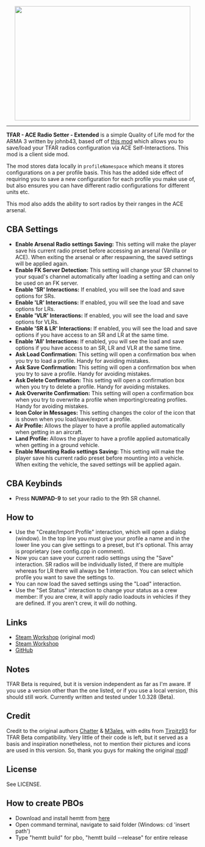 <p align="center">
    <img width="460" height="300" src="https://github.com/johnb432/TFAR-ACE-Setter-Extended/blob/main/image_src/logo_large_grey_alpha.png?raw=true">
</p>

***

**TFAR - ACE Radio Setter - Extended** is a simple Quality of Life mod for the ARMA 3 written by johnb43, based off of [this mod](https://github.com/Tirpitz93/ACE-TFAR-Setter) which allows you to save/load your TFAR radios configuration via ACE Self-Interactions. This mod is a client side mod.

The mod stores data locally in `profileNamespace` which means it stores configurations on a per profile basis. This has the added side effect of requiring you to save a new configuration for each profile you make use of, but also ensures you can have different radio configurations for different units etc.

This mod also adds the ability to sort radios by their ranges in the ACE arsenal.

<h2>CBA Settings</h2>

* **Enable Arsenal Radio settings Saving:** This setting will make the player save his current radio preset before accessing an arsenal (Vanilla or ACE). When exiting the arsenal or after respawning, the saved settings will be applied again.
* **Enable FK Server Detection:** This setting will change your SR channel to your squad's channel automatically after loading a setting and can only be used on an FK server.
* **Enable 'SR' Interactions:** If enabled, you will see the load and save options for SRs.
* **Enable 'LR' Interactions:** If enabled, you will see the load and save options for LRs.
* **Enable 'VLR' Interactions:** If enabled, you will see the load and save options for VLRs.
* **Enable 'SR & LR' Interactions:** If enabled, you will see the load and save options if you have access to an SR and LR at the same time.
* **Enable 'All' Interactions:** If enabled, you will see the load and save options if you have access to an SR, LR and VLR at the same time.
* **Ask Load Confirmation:** This setting will open a confirmation box when you try to load a profile. Handy for avoiding mistakes.
* **Ask Save Confirmation:** This setting will open a confirmation box when you try to save a profile. Handy for avoiding mistakes.
* **Ask Delete Confirmation:** This setting will open a confirmation box when you try to delete a profile. Handy for avoiding mistakes.
* **Ask Overwrite Confirmation:** This setting will open a confirmation box when you try to overwrite a profile when importing/creating profiles. Handy for avoiding mistakes.
* **Icon Color in Messages:** This setting changes the color of the icon that is shown when you load/save/export a profile.
* **Air Profile:** Allows the player to have a profile applied automatically when getting in an aircraft.
* **Land Profile:** Allows the player to have a profile applied automatically when getting in a ground vehicle.
* **Enable Mounting Radio settings Saving:** This setting will make the player save his current radio preset before mounting into a vehicle. When exiting the vehicle, the saved settings will be applied again.

<h2>CBA Keybinds</h2>

* Press **NUMPAD-9** to set your radio to the 9th SR channel.

<h2>How to</h2>

* Use the "Create/Import Profile" interaction, which will open a dialog (window). In the top line you must give your profile a name and in the lower line you can give settings to a preset, but it's optional. This array is proprietary (see config.cpp in comment).
* Now you can save your current radio settings using the "Save" interaction. SR radios will be individually listed, if there are multiple whereas for LR there will always be 1 interaction. You can select which profile you want to save the settings to.
* You can now load the saved settings using the "Load" interaction.
* Use the "Set Status" interaction to change your status as a crew member:
    If you are crew, it will apply radio loadouts in vehicles if they are defined.
    If you aren't crew, it will do nothing.

<h2>Links</h2>

* [Steam Workshop](https://steamcommunity.com/sharedfiles/filedetails/?id=1909836103) (original mod)
* [Steam Workshop](https://steamcommunity.com/sharedfiles/filedetails/?id=2526965189)
* [GitHub](https://github.com/johnb432/TFAR-ACE-Setter-Extended)

<h2>Notes</h2>

TFAR Beta is required, but it is version independent as far as I'm aware. If you use a version other than the one listed, or if you use a local version, this should still work. Currently written and tested under 1.0.328 (Beta).

<h2>Credit</h2>

Credit to the original authors [Chatter](https://github.com/RTO-Chatter) & [M3ales](https://github.com/M3ales), with edits from [Tirpitz93](https://github.com/Tirpitz93) for TFAR Beta compatibility. Very little of their code is left, but it served as a basis and inspiration nonetheless, not to mention their pictures and icons are used in this version. So, thank you guys for making the original [mod](https://github.com/Tirpitz93/ACE-TFAR-Setter)!

<h2>License</h2>

See LICENSE.

<h2>How to create PBOs</h2>

* Download and install hemtt from [here](https://github.com/BrettMayson/HEMTT)
* Open command terminal, navigate to said folder (Windows: cd 'insert path')
* Type "hemtt build" for pbo, "hemtt build --release" for entire release
